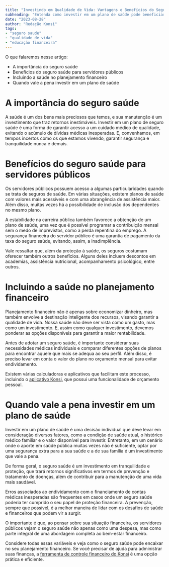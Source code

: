 ```yaml
---
title: "Investindo em Qualidade de Vida: Vantagens e Benefícios do Seguro Saúde para Servidores Públicos"
subheading: "Entenda como investir em um plano de saúde pode beneficiar sua vida financeira e pessoal."
date: "2023-08-28"
author: "Redação Konsi"
tags:
- "seguro saude"
- "qualidade de vida"
- "educação financeira"
---
```


O que falaremos nesse artigo:

- A importância do seguro saúde
- Benefícios do seguro saúde para servidores públicos
- Incluindo a saúde no planejamento financeiro
- Quando vale a pena investir em um plano de saúde

# A importância do seguro saúde 

A saúde é um dos bens mais preciosos que temos, e sua manutenção é um investimento que traz retornos inestimáveis. Investir em um plano de seguro saúde é uma forma de garantir acesso a um cuidado médico de qualidade, evitando o acúmulo de dívidas médicas inesperadas. E, convenhamos, em tempos incertos como os que estamos vivendo, garantir segurança e tranquilidade nunca é demais. 

# Benefícios do seguro saúde para servidores públicos

Os servidores públicos possuem acesso a algumas particularidades quando se trata de seguros de saúde. Em várias situações, existem planos de saúde com valores mais acessíveis e com uma abrangência de assistência maior. Além disso, muitas vezes há a possibilidade de inclusão dos dependentes no mesmo plano. 

A estabilidade na carreira pública também favorece a obtenção de um plano de saúde, uma vez que é possível programar a contribuição mensal sem o medo de imprevistos, como a perda repentina do emprego. A segurança financeira do servidor público é uma garantia de pagamento da taxa do seguro saúde, evitando, assim, a inadimplência.

Vale ressaltar que, além da proteção à saúde, os seguros costumam oferecer também outros benefícios. Alguns deles incluem descontos em academias, assistência nutricional, acompanhamento psicológico, entre outros.

# Incluindo a saúde no planejamento financeiro

Planejamento financeiro não é apenas sobre economizar dinheiro, mas também envolve a destinação inteligente dos recursos, visando garantir a qualidade de vida. Nossa saúde não deve ser vista como um gasto, mas como um investimento. E, assim como qualquer investimento, devemos ponderar as opções disponíveis para garantir a maior rentabilidade. 

Antes de adotar um seguro saúde, é importante considerar suas necessidades médicas individuais e comparar diferentes opções de planos para encontrar aquele que mais se adequa ao seu perfil. Além disso, é preciso levar em conta o valor do plano no orçamento mensal para evitar endividamento.

Existem várias calculadoras e aplicativos que facilitam este processo, incluindo o [aplicativo Konsi](www.konsi.com.br/download), que possui uma funcionalidade de orçamento pessoal.

# Quando vale a pena investir em um plano de saúde

Investir em um plano de saúde é uma decisão individual que deve levar em consideração diversos fatores, como a condição de saúde atual, o histórico médico familiar e o valor disponível para investir. Entretanto, em um cenário onde o aporte em saúde pública muitas vezes não é suficiente, optar por uma segurança extra para a sua saúde e a de sua família é um investimento que vale a pena.

De forma geral, o seguro saúde é um investimento em tranquilidade e proteção, que trará retornos significativos em termos de prevenção e tratamento de doenças, além de contribuir para a manutenção de uma vida mais saudável.

Erros associados ao endividamento com o financiamento de contas médicas inesperadas são frequentes em casos onde um seguro saúde poderia ter cumprido o seu papel de proteção financeira. A prevenção, sempre que possível, é a melhor maneira de lidar com os desafios de saúde e financeiros que podem vir a surgir.

O importante é que, ao pensar sobre sua situação financeira, os servidores públicos vejam o seguro saúde não apenas como uma despesa, mas como parte integral de uma abordagem completa ao bem-estar financeiro.

Considere todas essas variáveis e veja como o seguro saúde pode encaixar no seu planejamento financeiro. Se você precisar de ajuda para administrar suas finanças, a [ferramenta de controle financeiro do Konsi](www.konsi.com.br/download) é uma opção prática e eficiente.